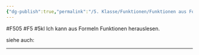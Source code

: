 ```yaml
---
{"dg-publish":true,"permalink":"/5. Klasse/Funktionen/Funktionen aus Formeln/"}
---
```


#F505 #F5 #5kl
Ich kann aus Formeln Funktionen herauslesen.

siehe auch:
___

